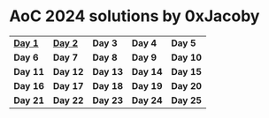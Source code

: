 # AoC 2024 solutions by 0xJacoby

<table><tr>
  <td><a href='Day1/src/Day1.java'><b>Day 1</b></a></td>
  <td><a href='Day2/src/Day2.java'><b>Day 2</b></a></td>
  <td><a><b>Day 3</b></a></td>
  <td><a><b>Day 4</b></a></td>
  <td><a><b>Day 5</b></a></td>
</tr><tr>
  <td><a><b>Day 6</b></a></td>
  <td><a><b>Day 7</b></a></td>
  <td><a><b>Day 8</b></a></td>
  <td><a><b>Day 9</b></a></td>
  <td><a><b>Day 10</b></a></td>
</tr><tr>
  <td><a><b>Day 11</b></a></td>
  <td><a><b>Day 12</b></a></td>
  <td><a><b>Day 13</b></a></td>
  <td><a><b>Day 14</b></a></td>
  <td><a><b>Day 15</b></a></td>
</tr><tr>
  <td><a><b>Day 16</b></a></td>
  <td><a><b>Day 17</b></a></td>
  <td><a><b>Day 18</b></a></td>
  <td><a><b>Day 19</b></a></td>
  <td><a><b>Day 20</b></a></td>
</tr><tr>
  <td><a><b>Day 21</b></a></td>
  <td><a><b>Day 22</b></a></td>
  <td><a><b>Day 23</b></a></td>
  <td><a><b>Day 24</b></a></td>
  <td><a><b>Day 25</b></a></td>
</tr></table>
